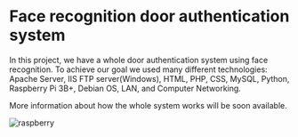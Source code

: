 # Face recognition door authentication system

In this project, we have a whole door authentication system using face recognition. To achieve our goal we used many different technologies:
Apache Server, IIS FTP server(Windows), HTML, PHP, CSS, MySQL, Python, Raspberry Pi 3B+, Debian OS, LAN, and Computer Networking.

More information about how the whole system works will be soon available.

![raspberry](https://user-images.githubusercontent.com/30591064/152521674-a5666def-ef75-49e5-b46b-600a570aaab5.jpeg)
